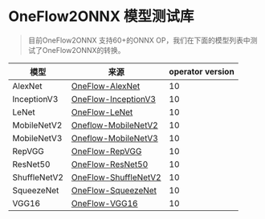 # OneFlow2ONNX 模型测试库

> 目前OneFlow2ONNX 支持60+的ONNX OP，我们在下面的模型列表中测试了OneFlow2ONNX的转换。


| 模型 | 来源 | operator version|
|-------|--------|---------|
| AlexNet | [OneFlow-AlexNet](https://github.com/Oneflow-Inc/OneFlow-Benchmark/tree/master/Classification/cnns) |10|
| InceptionV3 | [OneFlow-InceptionV3](https://github.com/Oneflow-Inc/OneFlow-Benchmark/tree/master/Classification/cnns) |10|
| LeNet | [OneFlow-LeNet](https://github.com/Oneflow-Inc/OneFlow-Benchmark/tree/master/Classification/cnns) |10|
| MobileNetV2 | [Oneflow-MobileNetV2](https://github.com/Oneflow-Inc/OneFlow-Benchmark/tree/master/Classification/cnns) |10|
| MobileNetV3 | [Oneflow-MobileNetV3](https://github.com/Oneflow-Inc/OneFlow-Benchmark/tree/master/Classification/cnns) |10|
| RepVGG | [OneFlow-RepVGG](https://github.com/Oneflow-Inc/OneFlow-Benchmark/tree/master/Classification/cnns) |10|
| ResNet50 | [OneFlow-ResNet50](https://github.com/Oneflow-Inc/OneFlow-Benchmark/tree/master/Classification/cnns) |10|
| ShuffleNetV2 | [OneFlow-ShuffleNetV2](https://github.com/Oneflow-Inc/OneFlow-Benchmark/tree/master/Classification/cnns) |10|
| SqueezeNet | [OneFlow-SqueezeNet](https://github.com/Oneflow-Inc/OneFlow-Benchmark/tree/master/Classification/cnns) |10|
| VGG16 | [OneFlow-VGG16](https://github.com/Oneflow-Inc/OneFlow-Benchmark/tree/master/Classification/cnns) |10|
